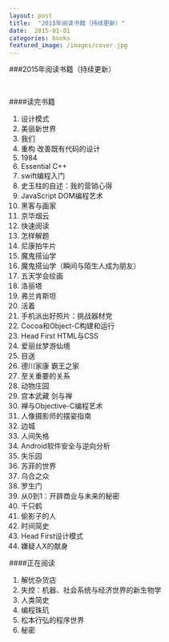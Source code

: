 ```yaml
---
layout: post
title:  "2015年阅读书籍（持续更新）"
date:  2015-01-01
categories: books
featured_image: /images/cover.jpg
---
```


###2015年阅读书籍（持续更新）

<br>

####读完书籍

1. 设计模式
2. 美丽新世界
3. 我们
4. 重构 改善既有代码的设计
5. 1984
6. Essential C++
7. swift编程入门
8. 史玉柱的自述：我的营销心得
9. JavaScript DOM编程艺术
10. 黑客与画家
11. 京华烟云
12. 快速阅读
13. 怎样解题
14. 尼康拍牛片
15. 魔鬼搭讪学
16. 魔鬼搭讪学（瞬间与陌生人成为朋友）
17. 五天学会绘画
18. 洛丽塔
19. 弗兰肯斯坦
20. 活着
21. 手机派出好照片：挑战器材党
22. Cocoa和Object-C构建和运行
23. Head First HTML与CSS
24. 爱丽丝梦游仙境
25. 目送
26. 德川家康 霸王之家
27. 至关重要的关系
28. 动物庄园
29. 宫本武藏 剑与禅
30. 禅与Objective-C编程艺术
31. 人像摄影师的摆姿指南
32. 边城
33. 人间失格
34. Android软件安全与逆向分析
35. 失乐园
36. 苏菲的世界
37. 乌合之众
38. 罗生门
39. 从0到1：开辟商业与未来的秘密
40. 千只鹤
41. 偷影子的人
42. 时间简史
43. Head First设计模式
44. 嫌疑人X的献身

####正在阅读
1. 解忧杂货店
2. 失控：机器、社会系统与经济世界的新生物学
3. 人类简史
4. 编程珠玑
5. 松本行弘的程序世界
6. 秘密

